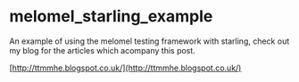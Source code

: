 melomel_starling_example
========================

An example of using the melomel testing framework with starling, check out my blog for the articles which acompany this post.  

[http://ttmmhe.blogspot.co.uk/](http://ttmmhe.blogspot.co.uk/)
